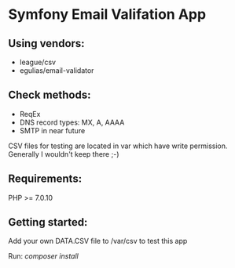 Symfony Email Valifation App
============================

## **Using vendors:**

- league/csv
- egulias/email-validator 

## **Check methods:**
- ReqEx
- DNS record types: MX, A, AAAA
- SMTP in near future

CSV files for testing are located in var which have write permission. Generally I wouldn't keep there ;-)

## **Requirements:**

PHP >= 7.0.10

## **Getting started:**
Add your own DATA.CSV file to /var/csv  to test this app

Run: *composer install*

